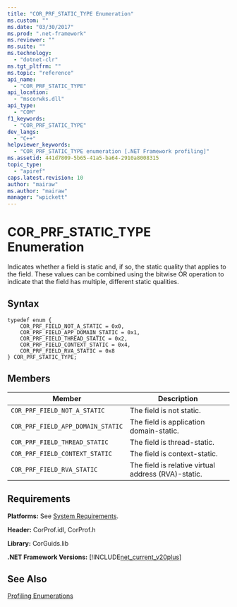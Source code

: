 ```yaml
---
title: "COR_PRF_STATIC_TYPE Enumeration"
ms.custom: ""
ms.date: "03/30/2017"
ms.prod: ".net-framework"
ms.reviewer: ""
ms.suite: ""
ms.technology: 
  - "dotnet-clr"
ms.tgt_pltfrm: ""
ms.topic: "reference"
api_name: 
  - "COR_PRF_STATIC_TYPE"
api_location: 
  - "mscorwks.dll"
api_type: 
  - "COM"
f1_keywords: 
  - "COR_PRF_STATIC_TYPE"
dev_langs: 
  - "C++"
helpviewer_keywords: 
  - "COR_PRF_STATIC_TYPE enumeration [.NET Framework profiling]"
ms.assetid: 441d7809-5b65-41a5-ba64-2910a8008315
topic_type: 
  - "apiref"
caps.latest.revision: 10
author: "mairaw"
ms.author: "mairaw"
manager: "wpickett"
---
```

# COR_PRF_STATIC_TYPE Enumeration
Indicates whether a field is static and, if so, the static quality that applies to the field. These values can be combined using the bitwise OR operation to indicate that the field has multiple, different static qualities.  
  
## Syntax  
  
```  
typedef enum {  
    COR_PRF_FIELD_NOT_A_STATIC = 0x0,  
    COR_PRF_FIELD_APP_DOMAIN_STATIC = 0x1,  
    COR_PRF_FIELD_THREAD_STATIC = 0x2,  
    COR_PRF_FIELD_CONTEXT_STATIC = 0x4,  
    COR_PRF_FIELD_RVA_STATIC = 0x8  
} COR_PRF_STATIC_TYPE;  
```  
  
## Members  
  
|Member|Description|  
|------------|-----------------|  
|`COR_PRF_FIELD_NOT_A_STATIC`|The field is not static.|  
|`COR_PRF_FIELD_APP_DOMAIN_STATIC`|The field is application domain-static.|  
|`COR_PRF_FIELD_THREAD_STATIC`|The field is thread-static.|  
|`COR_PRF_FIELD_CONTEXT_STATIC`|The field is context-static.|  
|`COR_PRF_FIELD_RVA_STATIC`|The field is relative virtual address (RVA)-static.|  
  
## Requirements  
 **Platforms:** See [System Requirements](../../../../docs/framework/get-started/system-requirements.md).  
  
 **Header:** CorProf.idl, CorProf.h  
  
 **Library:** CorGuids.lib  
  
 **.NET Framework Versions:** [!INCLUDE[net_current_v20plus](../../../../includes/net-current-v20plus-md.md)]  
  
## See Also  
 [Profiling Enumerations](../../../../docs/framework/unmanaged-api/profiling/profiling-enumerations.md)
